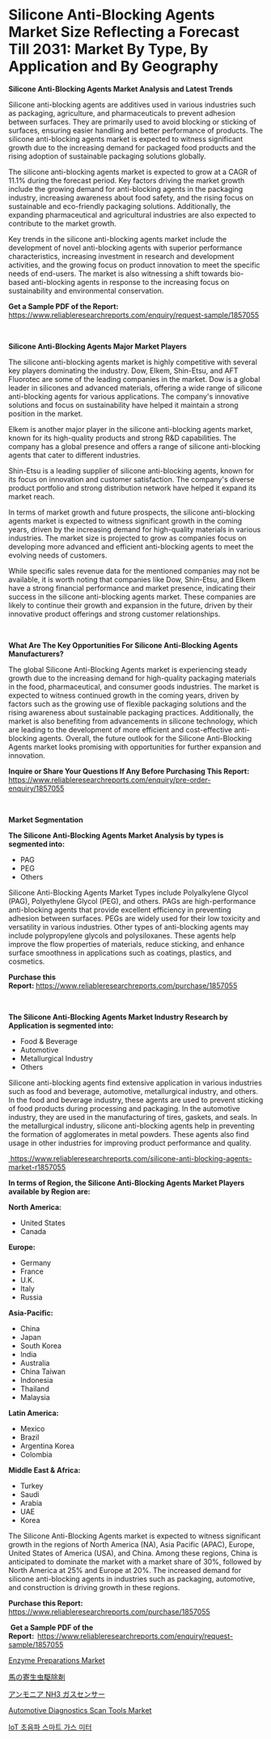 <p><h1>Silicone Anti-Blocking Agents Market Size Reflecting a Forecast Till 2031: Market By Type, By Application and By Geography</h1></p><p><strong>Silicone Anti-Blocking Agents Market Analysis and Latest Trends</strong></p>
<p><p>Silicone anti-blocking agents are additives used in various industries such as packaging, agriculture, and pharmaceuticals to prevent adhesion between surfaces. They are primarily used to avoid blocking or sticking of surfaces, ensuring easier handling and better performance of products. The silicone anti-blocking agents market is expected to witness significant growth due to the increasing demand for packaged food products and the rising adoption of sustainable packaging solutions globally. </p><p>The silicone anti-blocking agents market is expected to grow at a CAGR of 11.1% during the forecast period. Key factors driving the market growth include the growing demand for anti-blocking agents in the packaging industry, increasing awareness about food safety, and the rising focus on sustainable and eco-friendly packaging solutions. Additionally, the expanding pharmaceutical and agricultural industries are also expected to contribute to the market growth.</p><p>Key trends in the silicone anti-blocking agents market include the development of novel anti-blocking agents with superior performance characteristics, increasing investment in research and development activities, and the growing focus on product innovation to meet the specific needs of end-users. The market is also witnessing a shift towards bio-based anti-blocking agents in response to the increasing focus on sustainability and environmental conservation.</p></p>
<p><strong>Get a Sample PDF of the Report:&nbsp;</strong> <a href="https://www.reliableresearchreports.com/enquiry/request-sample/1857055">https://www.reliableresearchreports.com/enquiry/request-sample/1857055</a></p>
<p>&nbsp;</p>
<p><strong>Silicone Anti-Blocking Agents Major Market Players</strong></p>
<p><p>The silicone anti-blocking agents market is highly competitive with several key players dominating the industry. Dow, Elkem, Shin-Etsu, and AFT Fluorotec are some of the leading companies in the market. Dow is a global leader in silicones and advanced materials, offering a wide range of silicone anti-blocking agents for various applications. The company's innovative solutions and focus on sustainability have helped it maintain a strong position in the market.</p><p>Elkem is another major player in the silicone anti-blocking agents market, known for its high-quality products and strong R&D capabilities. The company has a global presence and offers a range of silicone anti-blocking agents that cater to different industries.</p><p>Shin-Etsu is a leading supplier of silicone anti-blocking agents, known for its focus on innovation and customer satisfaction. The company's diverse product portfolio and strong distribution network have helped it expand its market reach.</p><p>In terms of market growth and future prospects, the silicone anti-blocking agents market is expected to witness significant growth in the coming years, driven by the increasing demand for high-quality materials in various industries. The market size is projected to grow as companies focus on developing more advanced and efficient anti-blocking agents to meet the evolving needs of customers.</p><p>While specific sales revenue data for the mentioned companies may not be available, it is worth noting that companies like Dow, Shin-Etsu, and Elkem have a strong financial performance and market presence, indicating their success in the silicone anti-blocking agents market. These companies are likely to continue their growth and expansion in the future, driven by their innovative product offerings and strong customer relationships.</p></p>
<p>&nbsp;</p>
<p><strong>What Are The Key Opportunities For Silicone Anti-Blocking Agents Manufacturers?</strong></p>
<p><p>The global Silicone Anti-Blocking Agents market is experiencing steady growth due to the increasing demand for high-quality packaging materials in the food, pharmaceutical, and consumer goods industries. The market is expected to witness continued growth in the coming years, driven by factors such as the growing use of flexible packaging solutions and the rising awareness about sustainable packaging practices. Additionally, the market is also benefiting from advancements in silicone technology, which are leading to the development of more efficient and cost-effective anti-blocking agents. Overall, the future outlook for the Silicone Anti-Blocking Agents market looks promising with opportunities for further expansion and innovation.</p></p>
<p><strong>Inquire or Share Your Questions If Any Before Purchasing This Report:</strong> <a href="https://www.reliableresearchreports.com/enquiry/pre-order-enquiry/1857055">https://www.reliableresearchreports.com/enquiry/pre-order-enquiry/1857055</a></p>
<p>&nbsp;</p>
<p><strong>Market Segmentation</strong></p>
<p><strong>The Silicone Anti-Blocking Agents Market Analysis by types is segmented into:</strong></p>
<p><ul><li>PAG</li><li>PEG</li><li>Others</li></ul></p>
<p><p>Silicone Anti-Blocking Agents Market Types include Polyalkylene Glycol (PAG), Polyethylene Glycol (PEG), and others. PAGs are high-performance anti-blocking agents that provide excellent efficiency in preventing adhesion between surfaces. PEGs are widely used for their low toxicity and versatility in various industries. Other types of anti-blocking agents may include polypropylene glycols and polysiloxanes. These agents help improve the flow properties of materials, reduce sticking, and enhance surface smoothness in applications such as coatings, plastics, and cosmetics.</p></p>
<p><strong>Purchase this Report:&nbsp;</strong><a href="https://www.reliableresearchreports.com/purchase/1857055">https://www.reliableresearchreports.com/purchase/1857055</a></p>
<p>&nbsp;</p>
<p><strong>The Silicone Anti-Blocking Agents Market Industry Research by Application is segmented into:</strong></p>
<p><ul><li>Food & Beverage</li><li>Automotive</li><li>Metallurgical Industry</li><li>Others</li></ul></p>
<p><p>Silicone anti-blocking agents find extensive application in various industries such as food and beverage, automotive, metallurgical industry, and others. In the food and beverage industry, these agents are used to prevent sticking of food products during processing and packaging. In the automotive industry, they are used in the manufacturing of tires, gaskets, and seals. In the metallurgical industry, silicone anti-blocking agents help in preventing the formation of agglomerates in metal powders. These agents also find usage in other industries for improving product performance and quality.</p></p>
<p><a href="https://www.reliableresearchreports.com/silicone-anti-blocking-agents-market-r1857055">&nbsp;https://www.reliableresearchreports.com/silicone-anti-blocking-agents-market-r1857055</a></p>
<p><strong>In terms of Region, the Silicone Anti-Blocking Agents Market Players available by Region are:</strong></p>
<p>
    <p> <strong> North America: </strong>
        <ul>
            <li>United States</li>
            <li>Canada</li>
        </ul>
        </p> 
    <p> <strong> Europe: </strong>
        <ul>
            <li>Germany</li>
            <li>France</li>
            <li>U.K.</li>
            <li>Italy</li>
            <li>Russia</li>
        </ul>
        </p> 
    <p> <strong> Asia-Pacific: </strong>
        <ul>
            <li>China</li>
            <li>Japan</li>
            <li>South Korea</li>
            <li>India</li>
            <li>Australia</li>
            <li>China Taiwan</li>
            <li>Indonesia</li>
            <li>Thailand</li>
            <li>Malaysia</li>
        </ul>
        </p> 
    <p> <strong> Latin America: </strong>
        <ul>
            <li>Mexico</li>
            <li>Brazil</li>
            <li>Argentina Korea</li>
            <li>Colombia</li>
        </ul>
        </p> 
    <p> <strong> Middle East & Africa: </strong>
        <ul>
            <li>Turkey</li>
            <li>Saudi</li>
            <li>Arabia</li>
            <li>UAE</li>
            <li>Korea</li>
        </ul>
    </p>
    </p>
<p><p>The Silicone Anti-Blocking Agents market is expected to witness significant growth in the regions of North America (NA), Asia Pacific (APAC), Europe, United States of America (USA), and China. Among these regions, China is anticipated to dominate the market with a market share of 30%, followed by North America at 25% and Europe at 20%. The increased demand for silicone anti-blocking agents in industries such as packaging, automotive, and construction is driving growth in these regions.</p></p>
<p><strong>Purchase this Report: </strong><a href="https://www.reliableresearchreports.com/purchase/1857055">https://www.reliableresearchreports.com/purchase/1857055</a></p>
<p>&nbsp;<strong>Get a Sample PDF of the Report:&nbsp;&nbsp;</strong><a href="https://www.reliableresearchreports.com/enquiry/request-sample/1857055">https://www.reliableresearchreports.com/enquiry/request-sample/1857055</a></p>
<p><strong></strong></p>
<p><p><a href="https://github.com/ashepherd82/Market-Research-Report-List-4/blob/main/enzyme-preparations-market.md">Enzyme Preparations Market</a></p><p><a href="https://medium.com/@cielostamm/%E9%A6%AC%E5%AF%84%E7%94%9F%E8%99%AB%E9%A7%86%E9%99%A4%E8%96%AC%E5%B8%82%E5%A0%B4%E3%81%AE%E8%AA%BF%E6%9F%BB%E3%83%AC%E3%83%9D%E3%83%BC%E3%83%88-%E3%81%9D%E3%81%AE%E6%AD%B4%E5%8F%B2%E3%81%8A%E3%82%88%E3%81%B3%E5%B0%86%E6%9D%A5%E4%BA%88%E6%B8%AC-2024%E5%B9%B4%E3%81%8B%E3%82%892031%E5%B9%B4%E3%81%BE%E3%81%A7-accf8e00e090">馬の寄生虫駆除剤</a></p><p><a href="https://github.com/LizaHeller2023/Market-Research-Report-List-1/blob/main/3635224124396.md">アンモニア NH3 ガスセンサー</a></p><p><a href="https://github.com/fiixsa/Market-Research-Report-List-3/blob/main/automotive-diagnostics-scan-tools-market.md">Automotive Diagnostics Scan Tools Market</a></p><p><a href="https://github.com/lzuwsfreyoq70/Market-Research-Report-List-2/blob/main/3170772108786.md">IoT 초음파 스마트 가스 미터</a></p></p>